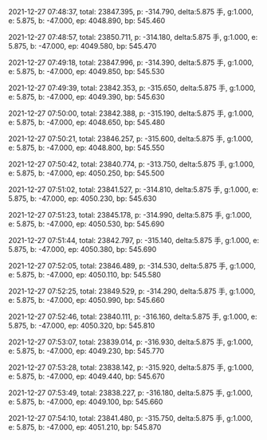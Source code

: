 2021-12-27 07:48:37, total: 23847.395, p: -314.790, delta:5.875 手, g:1.000, e: 5.875, b: -47.000, ep: 4048.890, bp: 545.460

2021-12-27 07:48:57, total: 23850.711, p: -314.180, delta:5.875 手, g:1.000, e: 5.875, b: -47.000, ep: 4049.580, bp: 545.470

2021-12-27 07:49:18, total: 23847.996, p: -314.390, delta:5.875 手, g:1.000, e: 5.875, b: -47.000, ep: 4049.850, bp: 545.530

2021-12-27 07:49:39, total: 23842.353, p: -315.650, delta:5.875 手, g:1.000, e: 5.875, b: -47.000, ep: 4049.390, bp: 545.630

2021-12-27 07:50:00, total: 23842.388, p: -315.190, delta:5.875 手, g:1.000, e: 5.875, b: -47.000, ep: 4048.650, bp: 545.480

2021-12-27 07:50:21, total: 23846.257, p: -315.600, delta:5.875 手, g:1.000, e: 5.875, b: -47.000, ep: 4048.800, bp: 545.550

2021-12-27 07:50:42, total: 23840.774, p: -313.750, delta:5.875 手, g:1.000, e: 5.875, b: -47.000, ep: 4050.250, bp: 545.500

2021-12-27 07:51:02, total: 23841.527, p: -314.810, delta:5.875 手, g:1.000, e: 5.875, b: -47.000, ep: 4050.230, bp: 545.630

2021-12-27 07:51:23, total: 23845.178, p: -314.990, delta:5.875 手, g:1.000, e: 5.875, b: -47.000, ep: 4050.530, bp: 545.690

2021-12-27 07:51:44, total: 23842.797, p: -315.140, delta:5.875 手, g:1.000, e: 5.875, b: -47.000, ep: 4050.380, bp: 545.690

2021-12-27 07:52:05, total: 23846.489, p: -314.530, delta:5.875 手, g:1.000, e: 5.875, b: -47.000, ep: 4050.110, bp: 545.580

2021-12-27 07:52:25, total: 23849.529, p: -314.290, delta:5.875 手, g:1.000, e: 5.875, b: -47.000, ep: 4050.990, bp: 545.660

2021-12-27 07:52:46, total: 23840.111, p: -316.160, delta:5.875 手, g:1.000, e: 5.875, b: -47.000, ep: 4050.320, bp: 545.810

2021-12-27 07:53:07, total: 23839.014, p: -316.930, delta:5.875 手, g:1.000, e: 5.875, b: -47.000, ep: 4049.230, bp: 545.770

2021-12-27 07:53:28, total: 23838.142, p: -315.920, delta:5.875 手, g:1.000, e: 5.875, b: -47.000, ep: 4049.440, bp: 545.670

2021-12-27 07:53:49, total: 23838.227, p: -316.180, delta:5.875 手, g:1.000, e: 5.875, b: -47.000, ep: 4049.100, bp: 545.660

2021-12-27 07:54:10, total: 23841.480, p: -315.750, delta:5.875 手, g:1.000, e: 5.875, b: -47.000, ep: 4051.210, bp: 545.870